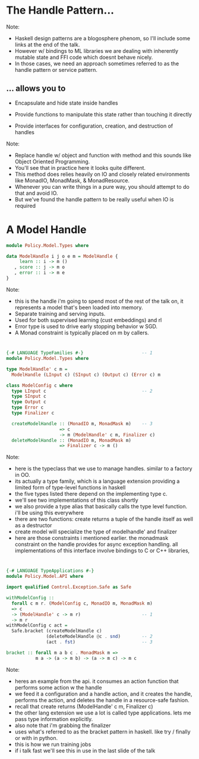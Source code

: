 # The Handle Pattern...

Note:

- Haskell design patterns are a blogosphere phenom, so I'll include some links at the end of the talk.
- However w/ bindings to ML libraries we are dealing with inherently mutable state and FFI code which doesnt behave nicely.
- In those cases, we need an approach sometimes referred to as the handle pattern or service pattern. 


## ... allows you to
* Encapsulate and hide state inside handles
<!-- .element: class="fragment" -->
* Provide functions to manipulate this state rather than touching it directly
<!-- .element: class="fragment" -->
* Provide interfaces for configuration, creation, and destruction of handles
<!-- .element: class="fragment" -->
Note:
- Replace handle w/ object and function with method and this sounds like Object Oriented Programming.
- You'll see that in practice here it looks quite different. 
- This method does relies heavily on IO and closely related environments like MonadIO, MonadMask, & MonadResource.
- Whenever you can write things in a pure way, you should attempt to do that and avoid IO. 
- But we've found the handle pattern to be really useful when IO is required


# A Model Handle

```haskell
module Policy.Model.Types where

data ModelHandle i j o e m = ModelHandle {
     learn :: i -> m ()
   , score :: j -> m o
   , error :: i -> m e 
}
```
<!-- .element: class="fragment" -->
Note:
- this is the handle i'm going to spend most of the rest of the talk on, it represents a model that's been loaded into memory.
- Separate training and serving inputs. 
- Used for both supervised learning (cust embeddings) and rl
- Error type is used to drive early stopping behavior w SGD.
- A Monad constraint is typically placed on m by callers. 


#  

```haskell
{-# LANGUAGE TypeFamilies #-}                      -- 1
module Policy.Model.Types where

type ModelHandle' c m =                            
  ModelHandle (LInput c) (SInput c) (Output c) (Error c) m 

class ModelConfig c where
  type LInput c                                    -- 2
  type SInput c
  type Output c
  type Error c
  type Finalizer c

  createModelHandle :: (MonadIO m, MonadMask m)    -- 3
                    => c 
                    -> m (ModelHandle' c m, Finalizer c)
  deleteModelHandle :: (MonadIO m, MonadMask m) 
                    => Finalizer c -> m ()
```

Note: 
- here is the typeclass that we use to manage handles. similar to a factory in OO. 
- its actually a type family, which is a language extension providing a limited form of type-level functions in haskell
- the five types listed there depend on the implementing type c. 
- we'll see two implementations of this class shortly
- we also provide a type alias that basically calls the type level function. i'll be using this everywhere 
- there are two functions: create returns a tuple of the handle itself as well as a destructor
- create model will specialize the type of modelhandle' and finalizer
- here are those constraints i mentioned earlier. the monadmask constraint on the handle provides for async exception handling. all implementations of this interface involve bindings to C or C++ libraries, 


#  

```haskell
{-# LANGUAGE TypeApplications #-}                  
module Policy.Model.API where 

import qualified Control.Exception.Safe as Safe

withModelConfig ::
  forall c m r. (ModelConfig c, MonadIO m, MonadMask m)
  => c
  -> (ModelHandle' c -> m r)                       -- 1
  -> m r
withModelConfig c act =
  Safe.bracket (createModelHandle c)               
               (deleteModelHandle @c . snd)        -- 2 
               (act . fst)                         -- 3
```
```haskell
bracket :: forall m a b c . MonadMask m =>         
           m a -> (a -> m b) -> (a -> m c) -> m c
```
<!-- .element: class="fragment" -->
Note: 
- heres an example from the api. it consumes an action function that performs some action w the handle
- we feed it a configuration and a handle action, and it creates the handle, performs the action, and deletes the handle in a resource-safe fashion.
- recall that create returns (ModelHandle' c m, Finalizer c)
- the other lang extension we use a lot is called type applications. lets me pass type information explicitly. 
- also note that i'm grabbing the finalizer 
- uses what's referred to as the bracket pattern in haskell. like try / finally or with in python. 
- this is how we run training jobs
- if i talk fast we'll see this in use in the last slide of the talk


